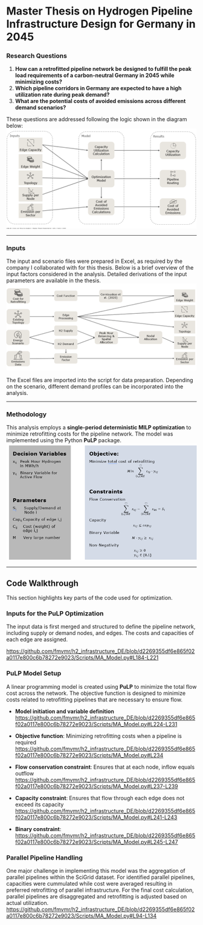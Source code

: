 # Master Thesis on Hydrogen Pipeline Infrastructure Design for Germany in 2045

### Research Questions

1. **How can a retrofitted pipeline network be designed to fulfill the peak load requirements of a carbon-neutral Germany in 2045 while minimizing costs?**
2. **Which pipeline corridors in Germany are expected to have a high utilization rate during peak demand?**
3. **What are the potential costs of avoided emissions across different demand scenarios?**

These questions are addressed following the logic shown in the diagram below:  
![Model Overview](Input/Model_Description/MA_Model_Overview.png)

---

### Inputs
The input and scenario files were prepared in Excel, as required by the company I collaborated with for this thesis. Below is a brief overview of the input factors considered in the analysis. Detailed derivations of the input parameters are available in the thesis.  
![Input Overview](Input/Model_Description/MA_Input_Overview.png)

The Excel files are imported into the script for data preparation. Depending on the scenario, different demand profiles can be incorporated into the analysis.

---

### Methodology

This analysis employs a **single-period deterministic MILP optimization** to minimize retrofitting costs for the pipeline network. The model was implemented using the Python **PuLP** package.  
![Model Description](Input/Model_Description/MA_Model_Description.png)

---

## Code Walkthrough

This section highlights key parts of the code used for optimization.

### Inputs for the PuLP Optimization
The input data is first merged and structured to define the pipeline network, including supply or demand nodes, and edges. The costs and capacities of each edge are assigned.

https://github.com/fmvmr/h2_infrastructure_DE/blob/d2269355df6e865f02a0117e800c6b78272e9023/Scripts/MA_Model.py#L184-L221

### PuLP Model Setup
A linear programming model is created using **PuLP** to minimize the total flow cost across the network. The objective function is designed to minimize costs related to retrofitting pipelines that are necessary to ensure flow.

- **Model initiation and variable definition**
  https://github.com/fmvmr/h2_infrastructure_DE/blob/d2269355df6e865f02a0117e800c6b78272e9023/Scripts/MA_Model.py#L224-L231

- **Objective function**: Minimizing retrofitting costs when a pipeline is required  
  https://github.com/fmvmr/h2_infrastructure_DE/blob/d2269355df6e865f02a0117e800c6b78272e9023/Scripts/MA_Model.py#L234

- **Flow conservation constraint**: Ensures that at each node, inflow equals outflow  
  https://github.com/fmvmr/h2_infrastructure_DE/blob/d2269355df6e865f02a0117e800c6b78272e9023/Scripts/MA_Model.py#L237-L239

- **Capacity constraint**: Ensures that flow through each edge does not exceed its capacity  
  https://github.com/fmvmr/h2_infrastructure_DE/blob/d2269355df6e865f02a0117e800c6b78272e9023/Scripts/MA_Model.py#L241-L243

- **Binary constraint**:
  https://github.com/fmvmr/h2_infrastructure_DE/blob/d2269355df6e865f02a0117e800c6b78272e9023/Scripts/MA_Model.py#L245-L247

### Parallel Pipeline Handling

One major challenge in implementing this model was the aggregation of parallel pipelines within the SciGrid dataset. For identified parallel pipelines, capacities were cummulated while cost were averaged resulting in preferred retrofitting of parallel infrastructure. For the final cost calculation, parallel pipelines are disaggregated and retrofitting is adjusted based on actual utilization. 
https://github.com/fmvmr/h2_infrastructure_DE/blob/d2269355df6e865f02a0117e800c6b78272e9023/Scripts/MA_Model.py#L94-L134
